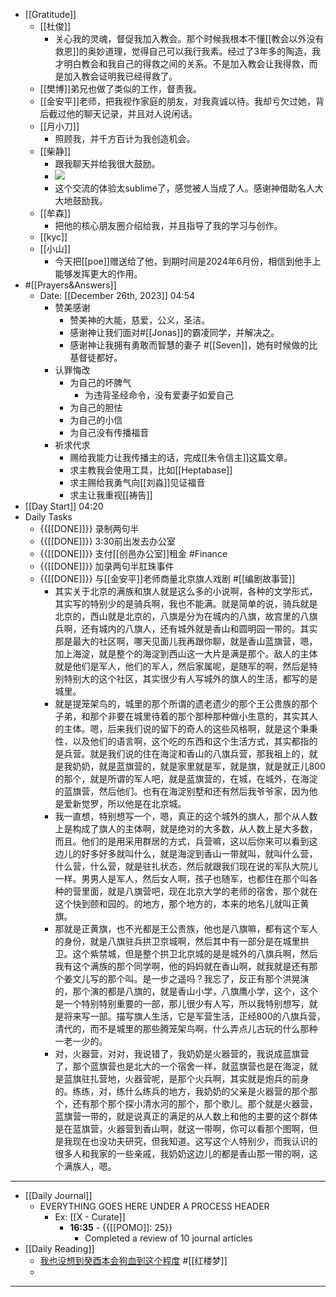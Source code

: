 - [[Gratitude]]
    - [[杜俊]]
        - 关心我的灵魂，督促我加入教会。那个时候我根本不懂[[教会以外没有救恩]]的奥妙道理，觉得自己可以我行我素。经过了3年多的陶造，我才明白教会和我自己的得救之间的关系。不是加入教会让我得救，而是加入教会证明我已经得救了。
    - [[樊博]]弟兄也做了类似的工作，督责我。
    - [[金安平]]老师，把我视作家庭的朋友，对我真诚以待。我却亏欠过她，背后截过他的聊天记录，并且对人说闲话。
    - [[月小刀]]
        - 照顾我，并千方百计为我创造机会。
    - [[柴静]]
        - 跟我聊天并给我很大鼓励。
        - ![](https://firebasestorage.googleapis.com/v0/b/firescript-577a2.appspot.com/o/imgs%2Fapp%2Fhaozhongwen%2FBvHMXUvquQ.png?alt=media&token=ccc7d464-335a-4d58-8f45-b6445c2b1555)
        - 这个交流的体验太sublime了，感觉被人当成了人。感谢神借助名人大大地鼓励我。
    - [[牟森]]
        - 把他的核心朋友圈介绍给我，并且指导了我的学习与创作。
    - [[kyc]]
    - [[小山]]
        - 今天把[[poe]]赠送给了他，到期时间是2024年6月份，相信到他手上能够发挥更大的作用。
- #[[Prayers&Answers]]
    - Date: [[December 26th, 2023]] 04:54
        - 赞美感谢
            - 赞美神的大能，慈爱，公义，圣洁。
            - 感谢神让我们面对#[[Jonas]]的霸凌同学，并解决之。
            - 感谢神让我拥有勇敢而智慧的妻子 #[[Seven]]，她有时候做的比基督徒都好。
        - 认罪悔改
            - 为自己的坏脾气
                - 为违背圣经命令，没有爱妻子如爱自己
            - 为自己的胆怯
            - 为自己的小信
            - 为自己没有传播福音
        - 祈求代求
            - 赐给我能力让我传播主的话，完成[[朱令信主]]这篇文章。
            - 求主教我会使用工具，比如[[Heptabase]]
            - 求主赐给我勇气向[[刘淼]]见证福音
            - 求主让我重视[[祷告]]
- [[Day Start]] 04:20
- Daily Tasks
    - {{[[DONE]]}} 录制两句半
    - {{[[DONE]]}} 3:30前出发去办公室
    - {{[[DONE]]}} 支付[[创邑办公室]]租金 #Finance
    - {{[[DONE]]}} 加录两句半肛珠事件
    - {{[[DONE]]}} 与[[金安平]]老师商量北京旗人戏剧 #[[编剧故事营]]
        - 其实关于北京的满族和旗人就是这么多的小说啊，各种的文学形式，其实写的特别少的是骑兵啊，我也不能满。就是简单的说，骑兵就是北京的，西山就是北京的，八旗是分为在城内的八旗，故宫里的八旗兵啊，还有城内的八旗人，还有城外就是香山和圆明园一带的。其实那是最大的社区啊，哪天见面儿我再跟你聊，就是香山蓝旗营，嗯，加上海淀，就是整个的海淀到西山这一大片是满是那个。敌人的主体就是他们是军人，他们的军人，然后家属呢，是随军的啊，然后是特别特别大的这个社区，其实很少有人写城外的旗人的生活，都写的是城里。
        - 就是提笼架鸟的，城里的那个所谓的遗老遗少的那个王公贵族的那个子弟，和那个非要在城里待着的那个那种那种做小生意的，其实其人的主体。嗯，后来我们说的留下的奇人的这些风格啊，就是这个秉秉性，以及他们的语言啊，这个吃的东西和这个生活方式，其实都指的是兵营。就是我们说的住在海淀和香山的八旗兵营，那我祖上的，就是我奶奶，就是蓝旗营的，就是家里就是军，就是旗，就是就正儿800的那个，就是所谓的军人吧，就是蓝旗营的，在城，在城外，在海淀的蓝旗营，然后他们。也有在海淀别墅和还有然后我爷爷家，因为他是爱新觉罗，所以他是在北京城。
        - 我一直想，特别想写一个，嗯，真正的这个城外的旗人，那个从人数上是构成了旗人的主体啊，就是绝对的大多数，从人数上是大多数，而且。他们的是用采用群居的方式，兵营嘛，这以后你来可以看到这边儿的好多好多就叫什么，就是海淀到香山一带就叫，就叫什么营，什么营，什么营，就是驻扎状态，然后就跟我们现在说的军队大院儿一样。男男人是军人，然后女人啊，孩子也随军，也都住在那个叫各种的营里面，就是八旗营吧，现在北京大学的老师的宿舍，那个就在这个快到颐和园的。的地方，那个地方的，本来的地名儿就叫正黄旗。
        - 那就是正黄旗，也不光都是王公贵族，他也是八旗嘛，都有这个军人的身份，就是八旗驻兵拱卫京城啊，然后其中有一部分是在城里拱卫。这个紫禁城，但是整个拱卫北京城的是是城外的八旗兵啊，然后我有这个满族的那个同学啊，他的妈妈就在香山啊，就我就是还有那个姜文儿写的那个叫。是一步之遥吗？我忘了，反正有那个洪晃演的，那个演的都是八旗的，就是香山小学，八旗鹰小学，这个，这个是一个特别特别重要的一部，那儿很少有人写，所以我特别想写，就是将来写一部。描写旗人生活，它是军营生活，正经800的八旗兵营，清代的，而不是城里的那些腾笼架鸟啊，什么弄点儿古玩的什么那种一老一少的。
        - 对，火器营，对对，我说错了，我奶奶是火器营的，我说成蓝旗营了，那个蓝旗营也是北大的一个宿舍一样，就蓝旗营也是在海淀，就是蓝旗驻扎营地，火器营呢，是那个火兵啊，其实就是炮兵的前身的。练练，对，练什么练兵的地方，我奶奶的父亲是火器营的那个那个，还有那个那个探小清水河的那个，那个歌儿。那个就是火器营，蓝旗营一带的，就是说真正的满足的从人数上和他的主要的这个群体是在蓝旗营，火器营到香山啊，就这一带啊，你可以看那个图啊，但是我现在也没功夫研究，但我知道。这写这个人特别少，而我认识的很多人和我家的一些亲戚，我奶奶这边儿的都是香山那一带的啊，这个满族人，嗯。
- ---
- [[Daily Journal]] 
    - EVERYTHING GOES HERE UNDER A PROCESS HEADER
        - Ex: [[X - Curate]]
            - **16:35** - {{[[POMO]]: 25}}
                -  Completed a review of 10 journal articles
- [[Daily Reading]]
    - [我也没想到癸酉本会狗血到这个程度](https://mp.weixin.qq.com/s/svuV34yvPD231AkBzCsJBA) #[[红楼梦]]
    - 
- ---
